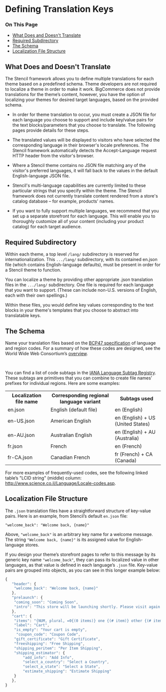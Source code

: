 <h1>Defining Translation Keys</h1>
<div class="otp" id="no-index">
	<h3> On This Page </h3>
	<ul>
    <li><a href="#basis_what-translates">What Does and Doesn't Translate</a></li>
    <li><a href="#basis_required">Required Subdirectory</a></li>
    <li><a href="#basis_schema">The Schema</a></li>
    <li><a href="#basis_localization-file">Localization File Structure</a></li>
	</ul>
</div>

<a href='#basis_what-translates' aria-hidden='true' class='block-anchor'  id='basis_what-translates'><i aria-hidden='true' class='linkify icon'></i></a>

## What Does and Doesn't Translate

The Stencil framework allows you to define multiple translations for each theme based on a predefined schema. Theme developers are not required to localize a theme in order to make it work. BigCommerce does not provide translations for the theme’s content, however, you have the option of localizing your themes for desired target languages, based on the provided schema.

* In order for theme translation to occur, you must create a JSON file for each language you choose to support and include key/value pairs for the text blocks/parameters that you choose to translate. The following pages provide details for these steps.

* The translated values will be displayed to visitors who have selected the corresponding language in their browser's locale preferences. The Stencil framework automatically detects the Accept-Language request HTTP header from the visitor's browser.

* Where a Stencil theme contains no JSON file matching any of the visitor's preferred languages, it will fall back to the values in the default English-language JSON file.

* Stencil's multi-language capabilities are currently limited to these particular strings that you specify within the theme. The Stencil framework does not currently translate content rendered from a store's catalog database – for example, products' names.

* If you want to fully support multiple languages, we recommend that you set up a separate storefront for each language. This will enable you to thoroughly customize all of your content (including your product catalog) for each target audience.



<a href='#basis_required' aria-hidden='true' class='block-anchor'  id='basis_required'><i aria-hidden='true' class='linkify icon'></i></a>

## Required Subdirectory

Within each theme, a top level `/lang/` subdirectory is reserved for internationalization. This `.../lang/` subdirectory, with its contained en.json file (which contains English-language defaults), must be present in order for a Stencil theme to function.

You can localize a theme by providing other appropriate .json translation files in the `.../lang/` subdirectory. One file is required for each language that you want to support. (These can include non-U.S. versions of English, each with their own spellings.)

Within these files, you would define key values corresponding to the text blocks in your theme's templates that you choose to abstract into translatable keys.




<a href='#basis_schema' aria-hidden='true' class='block-anchor'  id='basis_schema'><i aria-hidden='true' class='linkify icon'></i></a>

## The Schema

Name your translation files based on the <a href="https://tools.ietf.org/html/bcp47">BCP47 specification</a> of language and region codes. For a summary of how these codes are designed, see the World Wide Web Consortium’s <a href="http://www.w3.org/International/articles/language-tags/">overview</a>.<br>

 <br>

You can find a list of code subtags in the <a href="http://www.iana.org/assignments/language-subtag-registry">IANA Language Subtag Registry</a>. These subtags are primitives that you can combine to create file names’ prefixes for individual regions. Here are some examples:

<table>
		<tr>
    <th>Localization file name</th>
    <th>Corresponding regional language variant</th>
    <th>Subtags used</th>
  </tr>
  <tr>
    <td>en.json</td>
    <td>English (default file)</td>
    <td>en (English)</td>
  </tr>
  <tr>
    <td>en-US.json</td>
    <td>American English</td>
    <td>en (English) + US (United States)</td>
  </tr>
  <tr>
    <td>en-AU.json</td>
    <td>Australian English</td>
    <td>en (English) + AU (Australia)</td>
  </tr>
  <tr>
    <td>fr.json</td>
    <td>French</td>
    <td>en (French)</td>
  </tr>
  <tr>
    <td class="">fr-CA.json</td>
    <td class="">Canadian French</td>
    <td class="">fr (French) + CA (Canada)</td>
  </tr>
</table>


For more examples of frequently-used codes, see the following linked table’s "LCID string" (middle) column: <a href="http://www.science.co.il/Language/Locale-codes.asp">http://www.science.co.il/Language/Locale-codes.asp</a>.



<a href='#basis_localization-file' aria-hidden='true' class='block-anchor'  id='basis_localization-file'><i aria-hidden='true' class='linkify icon'></i></a>

## Localization File Structure

The `.json` translation files have a straightforward structure of key-value pairs. Here is an example, from Stencil’s default `en.json` file:

`"welcome_back": "Welcome back, {name}"`

Above, `"welcome_back"` is an arbitrary key name for a welcome message. The string `"Welcome back, {name}"` is its assigned value for English-language stores.

If you design your theme’s storefront pages to refer to this message by its generic key name `"welcome_back"`, they can pass its localized value in other languages, as that value is defined in each language’s `.json` file.
Key-value pairs are grouped into objects, as you can see in this longer example below:

<div class="HubBlock-header">
    <div class="HubBlock-header-title flex items-center">
        <div class="HubBlock-header-name"></div>
    </div><div class="HubBlock-header-subtitle"></div>
</div>

<!--
title: ""
subtitle: ""
lineNumbers: true
-->

```js
{
   "header": {
    "welcome_back": "Welcome back, {name}"
   },
   "prelaunch": {
    "coming_soon": "Coming Soon",
    "intro": "This store will be launching shortly. Please visit again!"
   },
   "cart": {
    "items": "{NUM, plural, =0{(0 items)} one {(# item)} other {(# items)}}",
    "label": "Cart",
    "is_empty": "Your cart is empty",
     "coupon_code": "Coupon Code",
    "gift_certificate": "Gift Certificate",
    "freeshipping": "Free Shipping",
    "shipping_peritem": "Per Item Shipping",
    "shipping_estimator": {
        "add_info": "Add Info",
        "select_a_country": "Select a Country",
        "select_a_state": "Select a State",
        "estimate_shipping": "Estimate Shipping"
    }
   },
}
```

